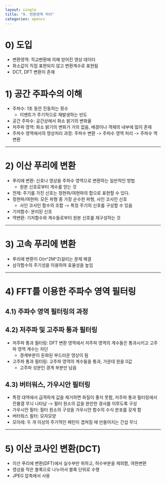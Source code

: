 ```yaml
---
layout: single
title: "9. 변환영역 처리"
categories: opencv
---
```

# 0) 도입
* 변환영역: 직교변환에 의해 얻어진 영상 데이터
* 화소값이 직접 표현되지 않고 변환계수로 표현됨
* DCT, DFT 변환이 존재

# 1) 공간 주파수의 이해
* 주파수: 1초 동안 진동하는 횟수
    * 이벤트가 주기적으로 재발생하는 빈도
* 공간 주파수: 공간상에서 화소 밝기의 변화율
* 저주파 영역: 화소 밝기의 변화가 거의 없음, 배경이나 객체의 내부에 많이 존재
* 주파수 영역에서의 영상처리 과정: 주파수 변환 -> 주파수 영역 처리 -> 주파수 역변환

---

# 2) 이산 푸리에 변환
* 푸리에 변환: 신호나 영상을 주파수 영역으로 변환하는 일반적인 방법
    * 원본 신호로부터 계수를 얻는 것
* 전제: 주기를 가진 신호는 정현파/여현파의 합으로 표현할 수 있다.
* 정현파/여현파: 모든 파형 중 가장 순수한 파형, 사인 코사인 신호
    * 사인 코사인 함수의 조합 -> 특정 주기의 신호를 구성할 수 있음
* 기저함수: 분리된 신호
* 역변환: 기저함수와 계수들로부터 원본 신호를 재구성하는 것

---

# 3) 고속 푸리에 변환
* 푸리에 변환이 O(n^2M^2)걸리는 문제 해결
* 삼각함수의 주기성을 이용하여 효율성을 높임

---

# 4) FFT를 이용한 주파수 영역 필터링
## 4.1) 주파수 영역 필터링의 과정
## 4.2) 저주파 및 고주파 통과 필터링
* 저주파 통과 필터링: DFT 변환 영역에서 저주파 영역의 계수들은 통과시키고 고주파 영역 계수는 차단
    * 경계부분이 둔화된 부드러운 영상이 됨
* 고주파 통과 필터링: 고주파 영역의 계수들을 통과, 가운데 원을 0값
    * 고주파 성분인 경계 부분만 남음
## 4.3) 버터워스, 가우시안 필터링
* 특정 대역에서 급격하게 값을 제거하면 화질이 좋지 못함, 저주파 통과 필터링에서 잔물결 무늬 나타남 -> 필터 원소의 값을 완만한 경사를 이루도록 구성
* 가우시안 필터: 필터 원소의 구성을 가우시안 함수의 수식 분포를 갖게 함
* 버터워스 필터: 모자모양
* 모아레: 두 개 이상의 주기적인 패턴이 겹쳐질 때 만들어지는 간섭 무늬

---

# 5) 이산 코사인 변환(DCT)
* 이산 푸리에 변환(DFT)에서 실수부만 취하고, 허수부분을 제외함, 여현변환
* 영상을 작은 블록으로 나누어서 블록 단위로 수행
* JPEG 압축에서 사용
